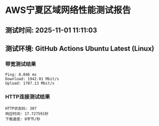 # AWS宁夏区域网络性能测试报告
## 测试时间: 2025-11-01 11:11:03
## 测试环境: GitHub Actions Ubuntu Latest (Linux)

### 带宽测试结果
```
Ping: 8.046 ms
Download: 1942.01 Mbit/s
Upload: 1787.13 Mbit/s
```

### HTTP连接测试结果
```
HTTP状态码: 307
响应时间: 17.727591秒
下载速度: 0字节/秒
```


